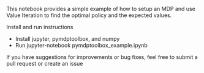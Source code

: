 This notebook provides a simple example of how to setup an MDP and use Value Iteration to find the optimal policy and the expected values.

Install and run instructions

- Install jupyter, pymdptoolbox, and numpy
- Run jupyter-notebook pymdptoolbox_example.ipynb

If you have suggestions for improvements or bug fixes, feel free to submit a pull request or create an issue

